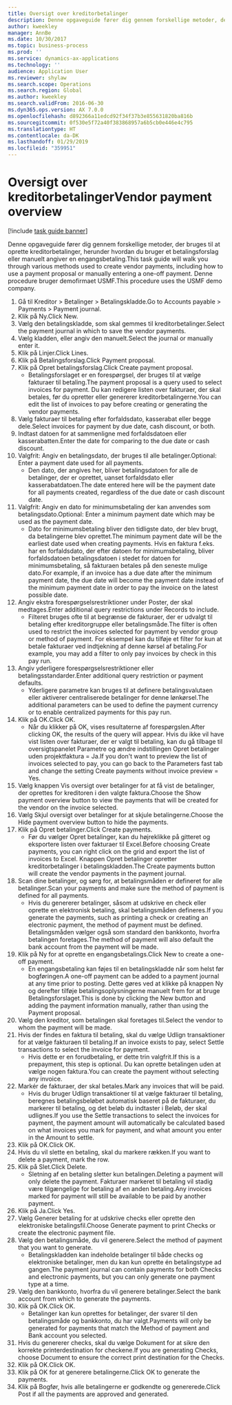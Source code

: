 ```yaml
---
title: Oversigt over kreditorbetalinger
description: Denne opgaveguide fører dig gennem forskellige metoder, der bruges til at oprette kreditorbetalinger, herunder hvordan du bruger et betalingsforslag eller manuelt angiver en engangsbetaling.
author: kweekley
manager: AnnBe
ms.date: 10/30/2017
ms.topic: business-process
ms.prod: ''
ms.service: dynamics-ax-applications
ms.technology: ''
audience: Application User
ms.reviewer: shylaw
ms.search.scope: Operations
ms.search.region: Global
ms.author: kweekley
ms.search.validFrom: 2016-06-30
ms.dyn365.ops.version: AX 7.0.0
ms.openlocfilehash: d892366a11edcd92f34f37b3e855631820ba816b
ms.sourcegitcommit: 0f530e5f72a40f383868957a6b5cb0e446e4c795
ms.translationtype: HT
ms.contentlocale: da-DK
ms.lasthandoff: 01/29/2019
ms.locfileid: "359951"
---
```

# <a name="vendor-payment-overview"></a><span data-ttu-id="65ada-103">Oversigt over kreditorbetalinger</span><span class="sxs-lookup"><span data-stu-id="65ada-103">Vendor payment overview</span></span>

[!include [task guide banner](../../includes/task-guide-banner.md)]

<span data-ttu-id="65ada-104">Denne opgaveguide fører dig gennem forskellige metoder, der bruges til at oprette kreditorbetalinger, herunder hvordan du bruger et betalingsforslag eller manuelt angiver en engangsbetaling.</span><span class="sxs-lookup"><span data-stu-id="65ada-104">This task guide will walk you through various methods used to create vendor payments, including how to use a payment proposal or manually entering a one-off payment.</span></span> <span data-ttu-id="65ada-105">Denne procedure bruger demofirmaet USMF.</span><span class="sxs-lookup"><span data-stu-id="65ada-105">This procedure uses the USMF demo company.</span></span>

1. <span data-ttu-id="65ada-106">Gå til Kreditor > Betalinger > Betalingskladde.</span><span class="sxs-lookup"><span data-stu-id="65ada-106">Go to Accounts payable > Payments > Payment journal.</span></span>
2. <span data-ttu-id="65ada-107">Klik på Ny.</span><span class="sxs-lookup"><span data-stu-id="65ada-107">Click New.</span></span>
3. <span data-ttu-id="65ada-108">Vælg den betalingskladde, som skal gemmes til kreditorbetalinger.</span><span class="sxs-lookup"><span data-stu-id="65ada-108">Select the payment journal in which to save the vendor payments.</span></span> 
4. <span data-ttu-id="65ada-109">Vælg kladden, eller angiv den manuelt.</span><span class="sxs-lookup"><span data-stu-id="65ada-109">Select the journal or manually enter it.</span></span>
5. <span data-ttu-id="65ada-110">Klik på Linjer.</span><span class="sxs-lookup"><span data-stu-id="65ada-110">Click Lines.</span></span>
6. <span data-ttu-id="65ada-111">Klik på Betalingsforslag.</span><span class="sxs-lookup"><span data-stu-id="65ada-111">Click Payment proposal.</span></span>
7. <span data-ttu-id="65ada-112">Klik på Opret betalingsforslag.</span><span class="sxs-lookup"><span data-stu-id="65ada-112">Click Create payment proposal.</span></span>
    * <span data-ttu-id="65ada-113">Betalingsforslaget er en forespørgsel, der bruges til at vælge fakturaer til betaling.</span><span class="sxs-lookup"><span data-stu-id="65ada-113">The payment proposal is a query used to select invoices for payment.</span></span> <span data-ttu-id="65ada-114">Du kan redigere listen over fakturaer, der skal betales, før du opretter eller genererer kreditorbetalingerne.</span><span class="sxs-lookup"><span data-stu-id="65ada-114">You can edit the list of invoices to pay before creating or generating the vendor payments.</span></span>  
8. <span data-ttu-id="65ada-115">Vælg fakturaer til betaling efter forfaldsdato, kasserabat eller begge dele.</span><span class="sxs-lookup"><span data-stu-id="65ada-115">Select invoices for payment by due date, cash discount, or both.</span></span> 
9. <span data-ttu-id="65ada-116">Indtast datoen for at sammenligne med forfaldsdatoen eller kasserabatten.</span><span class="sxs-lookup"><span data-stu-id="65ada-116">Enter the date for comparing to the due date or cash discount.</span></span> 
10. <span data-ttu-id="65ada-117">Valgfrit: Angiv en betalingsdato, der bruges til alle betalinger.</span><span class="sxs-lookup"><span data-stu-id="65ada-117">Optional: Enter a payment date used for all payments.</span></span>
    * <span data-ttu-id="65ada-118">Den dato, der angives her, bliver betalingsdatoen for alle de betalinger, der er oprettet, uanset forfaldsdato eller kasserabatdatoen.</span><span class="sxs-lookup"><span data-stu-id="65ada-118">The date entered here will be the payment date for all payments created, regardless of the due date or cash discount date.</span></span>  
11. <span data-ttu-id="65ada-119">Valgfrit: Angiv en dato for minimumsbetaling der kan anvendes som betalingsdato.</span><span class="sxs-lookup"><span data-stu-id="65ada-119">Optional: Enter a minimum payment date which may be used as the payment date.</span></span>
    * <span data-ttu-id="65ada-120">Dato for minimumsbetaling bliver den tidligste dato, der blev brugt, da betalingerne blev oprettet.</span><span class="sxs-lookup"><span data-stu-id="65ada-120">The minimum payment date will be the earliest date used when creating payments.</span></span> <span data-ttu-id="65ada-121">Hvis en faktura f.eks. har en forfaldsdato, der efter datoen for minimumsbetaling, bliver forfaldsdatoen betalingsdatoen i stedet for datoen for minimumsbetaling, så fakturaen betales på den seneste mulige dato.</span><span class="sxs-lookup"><span data-stu-id="65ada-121">For example, if an invoice has a due date after the minimum payment date, the due date will become the payment date instead of the minimum payment date in order to pay the invoice on the latest possible date.</span></span>  
12. <span data-ttu-id="65ada-122">Angiv ekstra forespørgselsrestriktioner under Poster, der skal medtages.</span><span class="sxs-lookup"><span data-stu-id="65ada-122">Enter additional query restrictions under Records to include.</span></span>
    * <span data-ttu-id="65ada-123">Filteret bruges ofte til at begrænse de fakturaer, der er udvalgt til betaling efter kreditorgruppe eller betalingsmåde.</span><span class="sxs-lookup"><span data-stu-id="65ada-123">The filter is often used to restrict the invoices selected for payment by vendor group or method of payment.</span></span> <span data-ttu-id="65ada-124">For eksempel kan du tilføje et filter for kun at betale fakturaer ved indtjekning af denne kørsel af betaling.</span><span class="sxs-lookup"><span data-stu-id="65ada-124">For example, you may add a filter to only pay invoices by check in this pay run.</span></span>  
13. <span data-ttu-id="65ada-125">Angiv yderligere forespørgselsrestriktioner eller betalingsstandarder.</span><span class="sxs-lookup"><span data-stu-id="65ada-125">Enter additional query restriction or payment defaults.</span></span> 
    * <span data-ttu-id="65ada-126">Yderligere parametre kan bruges til at definere betalingsvalutaen eller aktiverer centraliserede betalinger for denne lønkørsel.</span><span class="sxs-lookup"><span data-stu-id="65ada-126">The additional parameters can be used to define the payment currency or to enable centralized payments for this pay run.</span></span>  
14. <span data-ttu-id="65ada-127">Klik på OK.</span><span class="sxs-lookup"><span data-stu-id="65ada-127">Click OK.</span></span>
    * <span data-ttu-id="65ada-128">Når du klikker på OK, vises resultaterne af forespørgslen.</span><span class="sxs-lookup"><span data-stu-id="65ada-128">After clicking OK, the results of the query will appear.</span></span> <span data-ttu-id="65ada-129">Hvis du ikke vil have vist listen over fakturaer, der er valgt til betaling, kan du gå tilbage til oversigtspanelet Parametre og ændre indstillingen Opret betalinger uden projektfaktura = Ja.</span><span class="sxs-lookup"><span data-stu-id="65ada-129">If you don't want to preview the list of invoices selected to pay, you can go back to the Parameters fast tab and change the setting Create payments without invoice preview = Yes.</span></span>  
15. <span data-ttu-id="65ada-130">Vælg knappen Vis oversigt over betalinger for at få vist de betalinger, der oprettes for kreditoren i den valgte faktura.</span><span class="sxs-lookup"><span data-stu-id="65ada-130">Choose the Show payment overview button to view the payments that will be created for the vendor on the invoice selected.</span></span>
16. <span data-ttu-id="65ada-131">Vælg Skjul oversigt over betalinger for at skjule betalingerne.</span><span class="sxs-lookup"><span data-stu-id="65ada-131">Choose the Hide payment overview button to hide the payments.</span></span> 
17. <span data-ttu-id="65ada-132">Klik på Opret betalinger.</span><span class="sxs-lookup"><span data-stu-id="65ada-132">Click Create payments.</span></span>
    * <span data-ttu-id="65ada-133">Før du vælger Opret betalinger, kan du højreklikke på gitteret og eksportere listen over fakturaer til Excel.</span><span class="sxs-lookup"><span data-stu-id="65ada-133">Before choosing Create payments, you can right click on the grid and export the list of invoices to Excel.</span></span> <span data-ttu-id="65ada-134">Knappen Opret betalinger opretter kreditorbetalinger i betalingskladden.</span><span class="sxs-lookup"><span data-stu-id="65ada-134">The Create payments button will create the vendor payments in the payment journal.</span></span>  
18. <span data-ttu-id="65ada-135">Scan dine betalinger, og sørg for, at betalingsmåden er defineret for alle betalinger.</span><span class="sxs-lookup"><span data-stu-id="65ada-135">Scan your payments and make sure the method of payment is defined for all payments.</span></span> 
    * <span data-ttu-id="65ada-136">Hvis du genererer betalinger, såsom at udskrive en check eller oprette en elektronisk betaling, skal betalingsmåden defineres.</span><span class="sxs-lookup"><span data-stu-id="65ada-136">If you generate the payments, such as printing a check or creating an electronic payment, the method of payment must be defined.</span></span> <span data-ttu-id="65ada-137">Betalingsmåden vælger også som standard den bankkonto, hvorfra betalingen foretages.</span><span class="sxs-lookup"><span data-stu-id="65ada-137">The method of payment will also default the bank account from the payment will be made.</span></span>  
19. <span data-ttu-id="65ada-138">Klik på Ny for at oprette en engangsbetalings.</span><span class="sxs-lookup"><span data-stu-id="65ada-138">Click New to create a one-off payment.</span></span>
    * <span data-ttu-id="65ada-139">En engangsbetaling kan føjes til en betalingskladde når som helst før bogføringen.</span><span class="sxs-lookup"><span data-stu-id="65ada-139">A one-off payment can be added to a payment journal at any time prior to posting.</span></span> <span data-ttu-id="65ada-140">Dette gøres ved at klikke på knappen Ny og derefter tilføje betalingsoplysningerne manuelt frem for at bruge Betalingsforslaget.</span><span class="sxs-lookup"><span data-stu-id="65ada-140">This is done by clicking the New button and adding the payment information manually, rather than using the Payment proposal.</span></span>  
20. <span data-ttu-id="65ada-141">Vælg den kreditor, som betalingen skal foretages til.</span><span class="sxs-lookup"><span data-stu-id="65ada-141">Select the vendor to whom the payment will be made.</span></span>
21. <span data-ttu-id="65ada-142">Hvis der findes en faktura til betaling, skal du vælge Udlign transaktioner for at vælge fakturaen til betaling.</span><span class="sxs-lookup"><span data-stu-id="65ada-142">If an invoice exists to pay, select Settle transactions to select the invoice for payment.</span></span>
    * <span data-ttu-id="65ada-143">Hvis dette er en forudbetaling, er dette trin valgfrit.</span><span class="sxs-lookup"><span data-stu-id="65ada-143">If this is a prepayment, this step is optional.</span></span> <span data-ttu-id="65ada-144">Du kan oprette betalingen uden at vælge nogen faktura.</span><span class="sxs-lookup"><span data-stu-id="65ada-144">You can create the payment without selecting any invoice.</span></span>  
22. <span data-ttu-id="65ada-145">Markér de fakturaer, der skal betales.</span><span class="sxs-lookup"><span data-stu-id="65ada-145">Mark any invoices that will be paid.</span></span>
    * <span data-ttu-id="65ada-146">Hvis du bruger Udlign transaktioner til at vælge fakturaer til betaling, beregnes betalingsbeløbet automatisk baseret på de fakturaer, du markerer til betaling, og det beløb du indtaster i Beløb, der skal udlignes.</span><span class="sxs-lookup"><span data-stu-id="65ada-146">If you use the Settle transactions to select the invoices for payment, the payment amount will automatically be calculated based on what invoices you mark for payment, and what amount you enter in the Amount to settle.</span></span>  
23. <span data-ttu-id="65ada-147">Klik på OK.</span><span class="sxs-lookup"><span data-stu-id="65ada-147">Click OK.</span></span>
24. <span data-ttu-id="65ada-148">Hvis du vil slette en betaling, skal du markere rækken.</span><span class="sxs-lookup"><span data-stu-id="65ada-148">If you want to delete a payment, mark the row.</span></span>
25. <span data-ttu-id="65ada-149">Klik på Slet.</span><span class="sxs-lookup"><span data-stu-id="65ada-149">Click Delete.</span></span>
    * <span data-ttu-id="65ada-150">Sletning af en betaling sletter kun betalingen.</span><span class="sxs-lookup"><span data-stu-id="65ada-150">Deleting a payment will only delete the payment.</span></span> <span data-ttu-id="65ada-151">Fakturaer markeret til betaling vil stadig være tilgængelige for betaling af en anden betaling.</span><span class="sxs-lookup"><span data-stu-id="65ada-151">Any invoices marked for payment will still be available to be paid by another payment.</span></span>  
26. <span data-ttu-id="65ada-152">Klik på Ja.</span><span class="sxs-lookup"><span data-stu-id="65ada-152">Click Yes.</span></span>
27. <span data-ttu-id="65ada-153">Vælg Generer betaling for at udskrive checks eller oprette den elektroniske betalingsfil.</span><span class="sxs-lookup"><span data-stu-id="65ada-153">Choose Generate payment to print Checks or create the electronic payment file.</span></span>
28. <span data-ttu-id="65ada-154">Vælg den betalingsmåde, du vil generere.</span><span class="sxs-lookup"><span data-stu-id="65ada-154">Select the method of payment that you want to generate.</span></span>
    * <span data-ttu-id="65ada-155">Betalingskladden kan indeholde betalinger til både checks og elektroniske betalinger, men du kan kun oprette én betalingstype ad gangen.</span><span class="sxs-lookup"><span data-stu-id="65ada-155">The payment journal can contain payments for both Checks and electronic payments, but you can only generate one payment type at a time.</span></span>  
29. <span data-ttu-id="65ada-156">Vælg den bankkonto, hvorfra du vil generere betalinger.</span><span class="sxs-lookup"><span data-stu-id="65ada-156">Select the bank account from which to generate the payments.</span></span>
30. <span data-ttu-id="65ada-157">Klik på OK.</span><span class="sxs-lookup"><span data-stu-id="65ada-157">Click OK.</span></span>
    * <span data-ttu-id="65ada-158">Betalinger kan kun oprettes for betalinger, der svarer til den betalingsmåde og bankkonto, du har valgt.</span><span class="sxs-lookup"><span data-stu-id="65ada-158">Payments will only be generated for payments that match the Method of payment and Bank account you selected.</span></span>  
31. <span data-ttu-id="65ada-159">Hvis du genererer checks, skal du vælge Dokument for at sikre den korrekte printerdestination for checkene.</span><span class="sxs-lookup"><span data-stu-id="65ada-159">If you are generating Checks, choose Document to ensure the correct print destination for the Checks.</span></span>
32. <span data-ttu-id="65ada-160">Klik på OK.</span><span class="sxs-lookup"><span data-stu-id="65ada-160">Click OK.</span></span>
33. <span data-ttu-id="65ada-161">Klik på OK for at generere betalingerne.</span><span class="sxs-lookup"><span data-stu-id="65ada-161">Click OK to generate the payments.</span></span>
34. <span data-ttu-id="65ada-162">Klik på Bogfør, hvis alle betalingerne er godkendte og genererede.</span><span class="sxs-lookup"><span data-stu-id="65ada-162">Click Post if all the payments are approved and generated.</span></span> 

